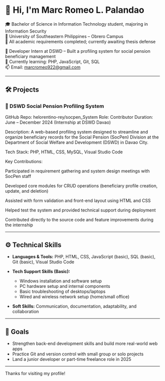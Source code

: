 # 👋 Hi, I'm Marc Romeo L. Palandao

🎓 Bachelor of Science in Information Technology student, majoring in Information Security  
📍 University of Southeastern Philippines – Obrero Campus  
📅 All academic requirements completed; currently awaiting thesis defense

💼 Developer Intern at DSWD – Built a profiling system for social pension beneficiary management  
🌱 Currently learning: PHP, JavaScript, Git, SQL  
📫 Email: marcromeo922@gmail.com

---

## 🛠 Projects

### 📌 DSWD Social Pension Profiling System
GitHub Repo: helorentino-rey/socpen_System
Role: Contributor
Duration: June – December 2024 (Internship at DSWD Davao)

Description:
A web-based profiling system designed to streamline and organize beneficiary records for the Social Pension (SocPen) Division at the Department of Social Welfare and Development (DSWD) in Davao City.

Tech Stack: PHP, HTML, CSS, MySQL, Visual Studio Code

Key Contributions:

Participated in requirement gathering and system design meetings with SocPen staff

Developed core modules for CRUD operations (beneficiary profile creation, update, and deletion)

Assisted with form validation and front-end layout using HTML and CSS

Helped test the system and provided technical support during deployment

Contributed directly to the source code and feature improvements during the internship

---

## ⚙️ Technical Skills

- **Languages & Tools:** PHP, HTML, CSS, JavaScript (basic), SQL (basic), Git (basic), Visual Studio Code  
- **Tech Support Skills (Basic):**
  - Windows installation and software setup  
  - PC hardware setup and internal components  
  - Basic troubleshooting of desktops/laptops  
  - Wired and wireless network setup (home/small office)

- **Soft Skills:** Communication, documentation, adaptability, and collaboration

---

## 🚀 Goals

- Strengthen back-end development skills and build more real-world web apps  
- Practice Git and version control with small group or solo projects  
- Land a junior developer or part-time freelance role in 2025

---

Thanks for visiting my profile!
